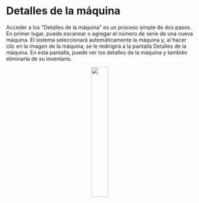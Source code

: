 # Detalles de la máquina 

Acceder a los "Detalles de la máquina" es un proceso simple de dos pasos. En primer lugar, puede escanear o agregar el número de serie de una nueva máquina. El sistema seleccionará automáticamente la máquina y, al hacer clic en la imagen de la máquina, se le redirigirá a la pantalla Detalles de la máquina. En esta pantalla, puede ver los detalles de la máquina y también eliminarla de su inventario.

<p align="center"><img src="https://i.imgur.com/KimphwK.gif" width="30%"></p>